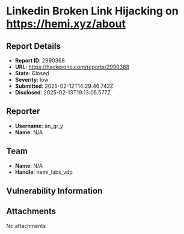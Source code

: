# Linkedin Broken Link Hijacking on https://hemi.xyz/about

## Report Details
- **Report ID**: 2990368
- **URL**: https://hackerone.com/reports/2990368
- **State**: Closed
- **Severity**: low
- **Submitted**: 2025-02-12T14:29:46.742Z
- **Disclosed**: 2025-02-13T19:13:05.577Z

## Reporter
- **Username**: an_gr_y
- **Name**: N/A

## Team
- **Name**: N/A
- **Handle**: hemi_labs_vdp

## Vulnerability Information


## Attachments
No attachments
